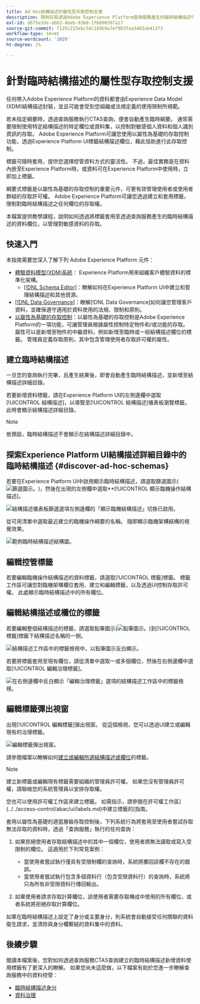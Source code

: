 ```yaml
---
title: Ad Hoc結構描述的屬性型存取控制支援
description: 限制存取透過Adobe Experience Platform查詢服務產生的臨時結構描述中資料欄位的指南。
exl-id: d675e3de-ab62-4beb-9360-1f6090397a17
source-git-commit: f129c215ebc5dc169b9a7ef9b3faa3463ab413f3
workflow-type: tm+mt
source-wordcount: '1020'
ht-degree: 2%

---
```


# 針對臨時結構描述的屬性型存取控制支援

任何帶入Adobe Experience Platform的資料都會由Experience Data Model (XDM)結構描述封裝，並且可能會受到您組織或法規定義的使用限制所規範。

若未指定綱要時，透過查詢服務執行CTAS查詢，便會自動產生臨時綱要。 通常需要限制使用特定結構描述的特定欄位或資料集，以控制對敏感個人資料和個人識別資訊的存取。 Adobe Experience Platform可讓您使用以屬性為基礎的存取控制功能，透過Experience Platform UI標籤結構描述欄位，藉此協助進行此存取控制。

標籤可隨時套用，提供您選擇控管資料方式的靈活性。 不過，最佳實務是在資料內嵌至Experience Platform時，或資料可在Experience Platform中使用時，立即加上標籤。

綱要式標籤是以屬性為基礎的存取控制的重要元件，可更有效管理使用者或使用者群組的存取許可權。 Adobe Experience Platform可讓您透過建立和套用標籤，限制對臨時結構描述之任何欄位的存取權。

本檔案提供教學課程，說明如何透過將標籤套用至透過查詢服務產生的臨時結構描述的資料欄位，以管理對敏感資料的存取。

## 快速入門

本指南需要您深入了解下列 Adobe Experience Platform 元件：

* [體驗資料模型(XDM)系統](../../xdm/home.md)： Experience Platform用來組織客戶體驗資料的標準化架構。
   * [[!DNL Schema Editor]](../../xdm/ui/overview.md)：瞭解如何在Experience Platform UI中建立和管理結構描述和其他資源。
* [[!DNL Data Governance]](../../data-governance/home.md)：瞭解[!DNL Data Governance]如何讓您管理客戶資料，並確保遵守適用於資料使用的法規、限制和原則。
* [以屬性為基礎的存取控制](../../access-control/abac/overview.md)：以屬性為基礎的存取控制是Adobe Experience Platform的一項功能，可讓管理員根據屬性控制特定物件和/或功能的存取。 屬性可以是新增至物件的中繼資料，例如新增至臨時或一般結構描述欄位的標籤。 管理員定義存取原則，其中包含管理使用者存取許可權的屬性。

## 建立臨時結構描述

一旦您的查詢執行完畢，且產生結果後，即會自動產生臨時結構描述，並新增至結構描述詳細目錄。

若要新增資料標籤，請在Experience Platform UI的左側邊欄中選取[!UICONTROL 結構描述]，以導覽至[!UICONTROL 結構描述]儀表板瀏覽標籤。 此時會顯示結構描述詳細目錄。

>[!NOTE]
>
>依預設，臨時結構描述不會顯示在結構描述詳細目錄中。

## 探索Experience Platform UI結構描述詳細目錄中的臨時結構描述 {#discover-ad-hoc-schemas}

若要在Experience Platform UI中啟用顯示臨時結構描述，請選取篩選圖示(![篩選圖示。](/help/images/icons/filter.png))，然後在出現的左側欄中選取**[!UICONTROL 顯示臨機操作結構描述]。

![結構描述儀表板篩選選項左側邊欄的「顯示臨機結構描述」切換已啟用。](../images/data-governance/adhoc-schema-toggle.png)

從可用清單中選取最近建立的臨機操作綱要的名稱。 隨即顯示臨機架構結構的視覺效果。

![範例臨時結構描述結構圖。](../images/data-governance/adhoc-schema-structure-diagram.png)

## 編輯控管標籤

若要編輯臨機操作結構描述的資料標籤，請選取[!UICONTROL 標籤]標籤。 標籤工作區可讓您對臨機架構欄位套用、建立和編輯標籤，以及透過UI控制存取許可權。 此處顯示臨時結構描述中的所有欄位。

## 編輯結構描述或欄位的標籤

若要編輯整個結構描述的標籤，請選取鉛筆圖示(![鉛筆圖示。](/help/images/icons/edit.png))到[!UICONTROL 標籤]標籤下結構描述名稱的一側。

![結構描述工作區中的標籤檢視中，以鉛筆圖示反白顯示。](../images/data-governance/edit-entire-schema-labels.png)

若要將標籤套用至現有欄位，請從清單中選取一或多個欄位，然後在右側邊欄中選取[!UICONTROL 編輯治理標籤]。

![在右側邊欄中反白顯示「編輯治理標籤」選項的結構描述工作區中的標籤檢視。](../images/data-governance/edit-governance-labels.png)

## 編輯標籤彈出視窗

出現[!UICONTROL 編輯標籤]彈出視窗。 從這個檢視，您可以透過UI建立或編輯現有的治理標籤。

![編輯標籤彈出視窗。](../images/data-governance/edit-labels-popover.png)

請參閱檔案以瞭解如何[建立或編輯所選結構描述或欄位](../../xdm/tutorials/labels.md#edit-the-labels-for-the-schema-or-field)的標籤。

>[!NOTE]
>
>建立新標籤或編輯現有標籤需要組織的管理員許可權。 如果您沒有管理員許可權，請聯絡您的系統管理員以安排存取權。

您也可以使用許可權工作區來建立標籤。 如需指示，請參閱在許可權工作區](../../access-control/abac/ui/labels.md)中建立標籤的[指南。

套用以屬性為基礎的適當層級存取控制後，下列系統行為將套用至使用者嘗試存取無法存取的資料時，透過「查詢服務」執行的任何查詢：

1. 如果拒絕使用者存取結構描述中的其中一個欄位，使用者將無法讀取或寫入受限制的欄位。 這適用於下列常見案例：

   * 當使用者嘗試執行僅具有受限制欄的查詢時，系統將擲回該欄不存在的錯誤。
   * 當使用者嘗試執行包含多個資料行（包含受限資料行）的查詢時，系統將只為所有非受限資料行傳回輸出。

1. 如果使用者請求存取計算欄位，該使用者需要存取構成中使用的所有欄位，或者系統將拒絕存取計算欄位。

如果在臨時結構描述上設定了身分或主要身分，則系統會自動接受任何關聯的資料衛生請求，並清除與身分欄繫結的資料集中的資料。

## 後續步驟

閱讀本檔案後，您對如何透過查詢服務CTAS查詢建立的臨時結構描述新增資料使用標籤有了更深入的瞭解。 如果您尚未這麼做，以下檔案有助於您進一步瞭解查詢服務中的資料控管：

* [臨時結構描述身分](./ad-hoc-schema-identities.md)
* [資料治理](../../data-governance/home.md)
